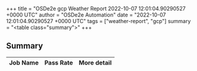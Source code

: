 +++
title = "OSDe2e gcp Weather Report 2022-10-07 12:01:04.90290527 +0000 UTC"
author = "OSDe2e Automation"
date = "2022-10-07 12:01:04.90290527 +0000 UTC"
tags = ["weather-report", "gcp"]
summary = "<table class=\"summary\"></table>"
+++
## Summary

| Job Name | Pass Rate | More detail |
|----------|-----------|-------------|




